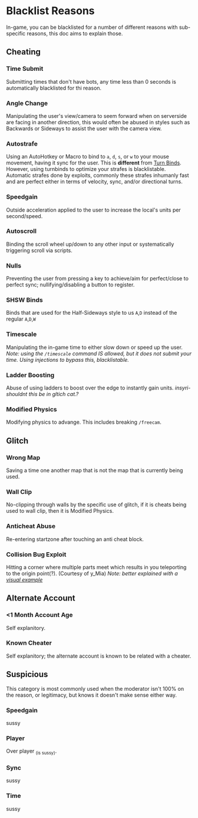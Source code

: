 # Blacklist Reasons
In-game, you can be blacklisted for a number of different reasons with sub-specific reasons, this doc aims to explain those.
## Cheating
### Time Submit
Submitting times that don't have bots, any time less than 0 seconds is automatically blacklisted for thi reason.
### Angle Change
Manipulating the user's view/camera to seem forward when on serverside are facing in another direction, this would often be abused in styles such as Backwards or Sideways to assist the user with the camera view.
### Autostrafe
Using an AutoHotkey or Macro to bind to `a`, `d`, `s`, or `w` to your mouse movement, having it sync for the user. This is **different** from [Turn Binds](https://github.com/insyri/strafes.net-moderation-document-draft/new/main/rules#turn-binds). However, using turnbinds to optimize your strafes is blacklistable. Automatic strafes done by exploits, commonly these strafes inhumanly fast and are perfect either in terms of velocity, sync, and/or directional turns.
### Speedgain
Outside acceleration applied to the user to increase the local's units per second/speed.
### Autoscroll
Binding the scroll wheel up/down to any other input or systematically triggering scroll via scripts.
### Nulls
Preventing the user from pressing a key to achieve/aim for perfect/close to perfect sync; nullifying/disabling a button to register.
### SHSW Binds
Binds that are used for the Half-Sideways style to us `A`,`D` instead of the regular `A`,`D`,`W`
### Timescale
Manipulating the in-game time to either slow down or speed up the user.
*Note: using the `/timescale` command IS allowed, but it does not submit your time. Using injections to bypass this, blacklistable.*
### Ladder Boosting
Abuse of using ladders to boost over the edge to instantly gain units.
*insyri- shouldnt this be in gltich cat.?*
### Modified Physics
Modifying physics to advange. This includes breaking `/freecam`.
## Glitch
### Wrong Map
Saving a time one another map that is not the map that is currently being used.
### Wall Clip
No-clipping through walls by the specific use of glitch, if it is cheats being used to wall clip, then it is Modified Physics.
### Anticheat Abuse
Re-entering startzone after touching an anti cheat block.
### Collision Bug Exploit
Hitting a corner where multiple parts meet which results in you teleporting to the origin point(?). (Courtesy of y_Mia)
*Note: better explained with a [visual example](https://www.youtube.com/watch?v=PE2eeKD0nwg)*
## Alternate Account
### <1 Month Account Age
Self explanitory.
### Known Cheater
Self explanitory; the alternate account is known to be related with a cheater.
## Suspicious
This category is most commonly used when the moderator isn't 100% on the reason, or legitimacy, but knows it doesn't make sense either way.
### Speedgain
sussy
### Player
Over player <sub>(is sussy)</sub>.
### Sync
sussy
### Time
sussy
